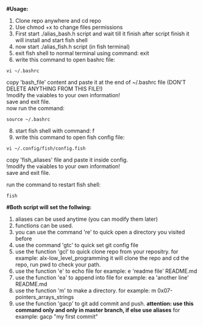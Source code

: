 **#Usage:**
1. Clone repo anywhere and cd repo
2. Use chmod +x to change files permissions
3. First start ./alias_bash.h script and wait till it finish
after script finish it will install and start fish shell 
5. now start ./alias_fish.h script (in fish terminal)
6. exit fish shell to normal terminal using command: exit
7. write this command to open bashrc file: 
~~~
vi ~/.bashrc
~~~
copy 'bash_file' content and paste it at the end of ~/.bashrc file (DON'T DELETE ANYTHING FROM THIS FILE!)<br>
!modify the vaiables to your own information!<br>
save and exit file. <br>
now run the command: 
~~~
source ~/.bashrc
~~~
8. start fish shell with command: f
9. write this command to open fish config file:
~~~
vi ~/.config/fish/config.fish
~~~
copy 'fish_aliases' file and paste it inside config.<br>
!modify the vaiables to your own information!<br>
save and exit file.<br>

run the command to restart fish shell:
~~~
fish
~~~


**#Both script will set the follwing:**
1. aliases can be used anytime (you can modify them later)
2. functions can be used.
3. you can use the command 're' to quick open a directory you visited before
4. use the command 'gtc' to quick set git config file
5. use the function 'gcl' to quick clone repo from your repositry. 
for example: alx-low_level_programming
it will clone the repo and cd the repo, run pwd to check your path.
6. use the function 'e' to echo file
for example: e 'readme file' README.md
7. use the function 'ea' to append into file
for example: ea 'another line' README.md
8. use the function 'm' to make a directory.
for example: m 0x07-pointers_arrays_strings
9. use the function 'gacp' to git add commit and push.
**attention: use this command only and only in master branch, if else use aliases**
for example: gacp "my first commit"

